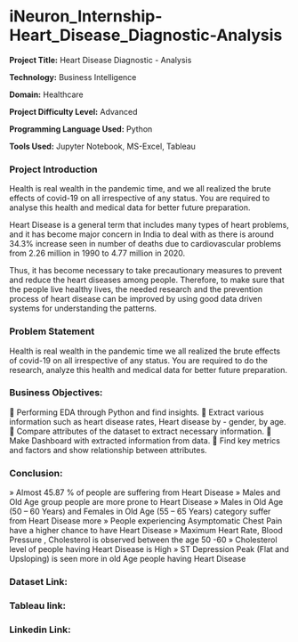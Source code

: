 # iNeuron_Internship-Heart_Disease_Diagnostic-Analysis

__Project Title:__  Heart Disease Diagnostic - Analysis

__Technology:__ Business Intelligence

__Domain:__ Healthcare

__Project Difficulty Level:__ Advanced

__Programming Language Used:__ Python

__Tools Used:__ Jupyter Notebook, MS-Excel, Tableau

### Project Introduction

Health is real wealth in the pandemic time, and we all realized the brute effects of covid-19 on all irrespective of any status. You are required to analyse this health and medical data for better future preparation. 

Heart Disease is a general term that includes many types of heart problems, and it has become major concern in India to deal with as there is around 34.3% increase seen in number of deaths due to cardiovascular problems from 2.26 million in 1990 to 4.77 million in 2020.

Thus, it has become necessary to take precautionary measures to prevent and reduce the heart diseases among people. Therefore, to make sure that the people live healthy lives, the needed research and the prevention process of heart disease can be improved by using good data driven systems for understanding the patterns.

### Problem Statement 

Health is real wealth in the pandemic time we all realized the brute effects of covid-19 on all irrespective of any status. You are required to do the research, analyze this health and medical data for better future preparation. 

### Business Objectives:

	Performing EDA through Python and find insights.
	Extract various information such as heart disease rates, Heart disease by - gender, by age.
	Compare attributes of the dataset to extract necessary information.
	Make Dashboard with extracted information from data.
	Find key metrics and factors and show relationship between attributes.

### Conclusion:
»	Almost 45.87 %  of people are suffering from Heart Disease
»	 Males and Old Age group people are more prone to Heart Disease
»	 Males in Old Age (50 – 60 Years) and Females in Old Age (55 – 65 Years) category suffer from Heart Disease more
»	 People experiencing Asymptomatic Chest Pain have a higher chance to have Heart Disease
»	 Maximum Heart Rate, Blood Pressure , Cholesterol is observed between the age 50 -60 
»	Cholesterol level of people having Heart Disease is High
»	 ST Depression Peak (Flat and Upsloping) is seen more in old Age people having Heart Disease 

### Dataset Link:

### Tableau link: 

### Linkedin Link: 
